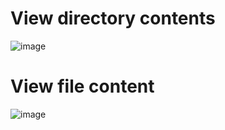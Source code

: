 # View directory contents
![image](https://github.com/alexandrov666/simple_explorer_aspx/assets/145111222/be649069-729b-4ab3-8fe0-a4efd140c3b0)

# View file content
![image](https://github.com/alexandrov666/simple_explorer_aspx/assets/145111222/248e25ab-be00-42d8-9b99-d46824bfc525)
